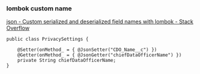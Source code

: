 ###  lombok custom name


[json - Custom serialized and deserialized field names with lombok - Stack Overflow](https://stackoverflow.com/questions/49886553/custom-serialized-and-deserialized-field-names-with-lombok "json - Custom serialized and deserialized field names with lombok - Stack Overflow")


 

```
public class PrivacySettings {

    @Setter(onMethod_ = { @JsonSetter("CDO_Name__c") })
    @Getter(onMethod_ = { @JsonGetter("chiefDataOfficerName") })
    private String chiefDataOfficerName;
}
```
